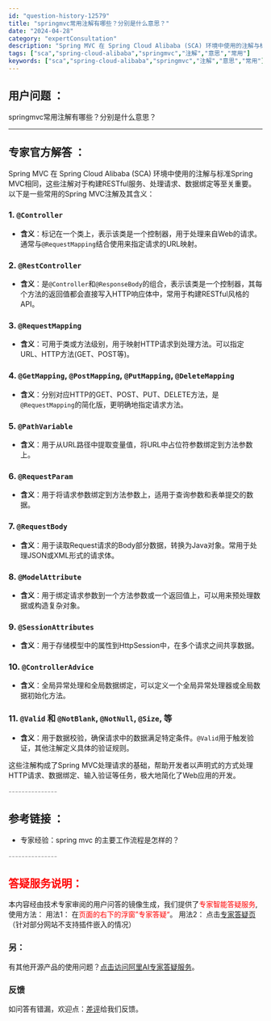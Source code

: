 ```yaml
---
id: "question-history-12579"
title: "springmvc常用注解有哪些？分别是什么意思？"
date: "2024-04-28"
category: "expertConsultation"
description: "Spring MVC 在 Spring Cloud Alibaba (SCA) 环境中使用的注解与标准Spring MVC相同，这些注解对于构建RESTful服务、处理请求、数据绑定等至关重要。以下是一些常用的Spring MVC注解及其含义：### 1. `@Controller`- **含义**"
tags: ["sca","spring-cloud-alibaba","springmvc","注解","意思","常用"]
keywords: ["sca","spring-cloud-alibaba","springmvc","注解","意思","常用"]
---
```


## 用户问题 ： 
 springmvc常用注解有哪些？分别是什么意思？  

---------------
## 专家官方解答 ：

Spring MVC 在 Spring Cloud Alibaba (SCA) 环境中使用的注解与标准Spring MVC相同，这些注解对于构建RESTful服务、处理请求、数据绑定等至关重要。以下是一些常用的Spring MVC注解及其含义：

### 1. `@Controller`
- **含义**：标记在一个类上，表示该类是一个控制器，用于处理来自Web的请求。通常与`@RequestMapping`结合使用来指定请求的URL映射。

### 2. `@RestController`
- **含义**：是`@Controller`和`@ResponseBody`的组合，表示该类是一个控制器，其每个方法的返回值都会直接写入HTTP响应体中，常用于构建RESTful风格的API。

### 3. `@RequestMapping`
- **含义**：可用于类或方法级别，用于映射HTTP请求到处理方法。可以指定URL、HTTP方法(GET、POST等)。

### 4. `@GetMapping`, `@PostMapping`, `@PutMapping`, `@DeleteMapping`
- **含义**：分别对应HTTP的GET、POST、PUT、DELETE方法，是`@RequestMapping`的简化版，更明确地指定请求方法。

### 5. `@PathVariable`
- **含义**：用于从URL路径中提取变量值，将URL中占位符参数绑定到方法参数上。

### 6. `@RequestParam`
- **含义**：用于将请求参数绑定到方法参数上，适用于查询参数和表单提交的数据。

### 7. `@RequestBody`
- **含义**：用于读取Request请求的Body部分数据，转换为Java对象。常用于处理JSON或XML形式的请求体。

### 8. `@ModelAttribute`
- **含义**：用于绑定请求参数到一个方法参数或一个返回值上，可以用来预处理数据或构造复杂对象。

### 9. `@SessionAttributes`
- **含义**：用于存储模型中的属性到HttpSession中，在多个请求之间共享数据。

### 10. `@ControllerAdvice`
- **含义**：全局异常处理和全局数据绑定，可以定义一个全局异常处理器或全局数据初始化方法。

### 11. `@Valid` 和 `@NotBlank`, `@NotNull`, `@Size`, 等
- **含义**：用于数据校验，确保请求中的数据满足特定条件。`@Valid`用于触发验证，其他注解定义具体的验证规则。

这些注解构成了Spring MVC处理请求的基础，帮助开发者以声明式的方式处理HTTP请求、数据绑定、输入验证等任务，极大地简化了Web应用的开发。


<font color="#949494">---------------</font> 


## 参考链接 ：

* 专家经验：spring mvc 的主要工作流程是怎样的？ 


 <font color="#949494">---------------</font> 
 


## <font color="#FF0000">答疑服务说明：</font> 

本内容经由技术专家审阅的用户问答的镜像生成，我们提供了<font color="#FF0000">专家智能答疑服务</font>,使用方法：
用法1： 在<font color="#FF0000">页面的右下的浮窗”专家答疑“</font>。
用法2： 点击[专家答疑页](https://answer.opensource.alibaba.com/docs/intro)（针对部分网站不支持插件嵌入的情况）
### 另：


有其他开源产品的使用问题？[点击访问阿里AI专家答疑服务](https://answer.opensource.alibaba.com/docs/intro)。
### 反馈
如问答有错漏，欢迎点：[差评](https://ai.nacos.io/user/feedbackByEnhancerGradePOJOID?enhancerGradePOJOId=12672)给我们反馈。
